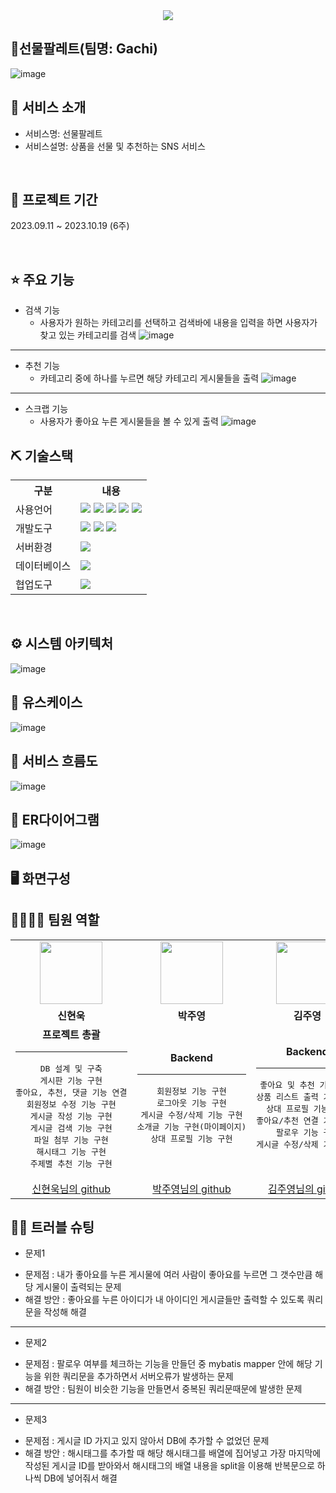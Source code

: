 <div align= "center">
    <img src="https://capsule-render.vercel.app/api?type=waving&color=3F51B5&height=160&text=Team%20Gachi의%20프로젝트%20입니다.&animation=&fontColor=fff&fontSize=60" />
</div>

## 📎선물팔레트(팀명: Gachi)
![image](https://github.com/2023-SMHRD-KDT-AI-3/Gachi/assets/140151815/afc4de62-49f1-40f9-bb45-de9a3465f2d9)


## 👀 서비스 소개
* 서비스명:  선물팔레트
* 서비스설명: 상품을 선물 및 추천하는 SNS 서비스


<br>


## 📅 프로젝트 기간
2023.09.11 ~ 2023.10.19 (6주)


<br>


## ⭐ 주요 기능

* 검색 기능
    - 사용자가 원하는 카테고리를 선택하고 검색바에 내용을 입력을 하면 사용자가 찾고 있는 카테고리를 검색 ![image](https://github.com/2023-SMHRD-KDT-AI-3/Gachi/assets/140151815/a8f3fa35-59b9-43fd-9873-0bef23db8475)

<hr>

* 추천 기능
    - 카테고리 중에 하나를 누르면 해당 카테고리 게시물들을 출력 ![image](https://github.com/2023-SMHRD-KDT-AI-3/Gachi/assets/140151815/40bbb9c1-8651-4dc3-98a7-4ff541747c75)
  
<hr>

* 스크랩 기능
    - 사용자가 좋아요 누른 게시물들을 볼 수 있게 출력 ![image](https://github.com/2023-SMHRD-KDT-AI-3/Gachi/assets/140151815/33dc56bd-0a73-41b1-a3e5-0542f0209bf7)
  

## ⛏ 기술스택
<table>
    <tr>
        <th>구분</th>
        <th>내용</th>
    </tr>
    <tr>
        <td>사용언어</td>
        <td>
            <img src="https://img.shields.io/badge/Java-007396?style=for-the-badge&logo=java&logoColor=white"/>
            <img src="https://img.shields.io/badge/Python-3776AB?style=for-the-badge&logo=Python&logoColor=white"/> 
            <img src="https://img.shields.io/badge/HTML5-E34F26?style=for-the-badge&logo=HTML5&logoColor=white"/>
            <img src="https://img.shields.io/badge/CSS3-1572B6?style=for-the-badge&logo=CSS3&logoColor=white"/>
            <img src="https://img.shields.io/badge/JavaScript-F7DF1E?style=for-the-badge&logo=JavaScript&logoColor=white"/>
        </td>
    </tr>
    <tr>
        <td>개발도구</td>
        <td>
            <img src="https://img.shields.io/badge/Eclipse-2C2255?style=for-the-badge&logo=Eclipse&logoColor=white"/>
            <img src="https://img.shields.io/badge/VSCode-007ACC?style=for-the-badge&logo=VisualStudioCode&logoColor=white"/>
            <img src="https://img.shields.io/badge/Jupyter-F37626?style=for-the-badge&logo=Jupyter&logoColor=white"/>
        </td>
    </tr>
    <tr>
        <td>서버환경</td>
        <td>
            <img src="https://img.shields.io/badge/Apache Tomcat-D22128?style=for-the-badge&logo=Apache Tomcat&logoColor=white"/>
        </td>
    </tr>
    <tr>
        <td>데이터베이스</td>
        <td>
            <img src="https://img.shields.io/badge/MySQL-4479A1?style=for-the-badge&logo=MySQL&logoColor=white"/> 
        </td>
    </tr>
    <tr>
        <td>협업도구</td>
        <td>
            <img src="https://img.shields.io/badge/GitHub-181717?style=for-the-badge&logo=GitHub&logoColor=white"/>
        </td>
    </tr>
</table>


<br>

## ⚙ 시스템 아키텍처
![image](https://github.com/2023-SMHRD-KDT-AI-3/Gachi/assets/140151815/dd829a53-8489-4294-ba8a-8769391f37d3)


## 📌 유스케이스
![image](https://github.com/2023-SMHRD-KDT-AI-3/Gachi/assets/140151815/64c37ee1-c498-44e7-8ef7-a70105077975)


## 📌 서비스 흐름도
![image](https://github.com/2023-SMHRD-KDT-AI-3/Gachi/assets/140151815/f7975dd9-8f0c-49e1-93ce-7c6f1630249d)


## 📌 ER다이어그램
![image](https://github.com/2023-SMHRD-KDT-AI-3/Gachi/assets/140151815/a274926e-6ee4-4d13-b8e3-4240853c0781)


## 🖥 화면구성

## 👨‍👩‍👦‍👦 팀원 역할
<table>

  <tr>
    <td align="center"><img src="[C:\Users\smhrd\Downloads\JPG 파일" width="100" height="100](https://github.com/2023-SMHRD-KDT-AI-3/Gachi/assets/140151815/3df138e2-62a1-40f8-8021-d1c701f4e91a)"/></td>
    <td align="center"><img src="https://github.com/2023-SMHRD-KDT-AI-3/Gachi/assets/140151815/4a0bf94a-3f0c-49d9-92c8-97f6f95d525d" width="100" height="100"/></td>
    <td align="center"><img src="https://mblogthumbphinf.pstatic.net/20160127_177/krazymouse_1453865104404DjQIi_PNG/%C4%AB%C4%AB%BF%C0%C7%C1%B7%BB%C1%EE_%B6%F3%C0%CC%BE%F0.png?type=w2"width="100" height="100"/></td>
    <td align="center"><img src="https://i.pinimg.com/236x/ed/bb/53/edbb53d4f6dd710431c1140551404af9.jpg" width="100" height="100"/></td>
    <td align="center"><img src="https://pbs.twimg.com/media/B-n6uPYUUAAZSUx.png" width="100" height="100"/></td>
  </tr>
  <tr>
    <td align="center"><strong>신현욱</strong></td>
    <td align="center"><strong>박주영</strong></td>
    <td align="center"><strong>김주영</strong></td>
    <td align="center"><strong>윤대호</strong></td>
    <td align="center"><strong>박조시아</strong></td>
  </tr>
  <tr>
    <td align="center">
        <strong>프로젝트 총괄</strong>
        <hr>
        <pre>DB 설계 및 구축
게시판 기능 구현
좋아요, 추천, 댓글 기능 연결
회원정보 수정 기능 구현
게시글 작성 기능 구현
게시글 검색 기능 구현
파일 첨부 기능 구현
해시태그 기능 구현
주제별 추천 기능 구현</pre>
    </td>
    <td align="center"><strong>Backend</strong>
        <hr>
        <pre>회원정보 기능 구현
로그아웃 기능 구현
게시글 수정/삭제 기능 구현
소개글 기능 구현(마이페이지)
상대 프로필 기능 구현</pre></td>
    <td align="center"><strong>Backend</strong>
        <hr>
        <pre>좋아요 및 추천 기능 구현
상품 리스트 출력 기능 구현
상대 프로필 기능 구현
좋아요/추천 연결 기능 구현
팔로우 기능 구현
게시글 수정/삭제 기능 구현</pre></td>
    <td align="center"><strong>Frontend</strong>
        <hr>
        <pre>회원정보 페이지 구현
메인 페이지 구현
상품 리스트 및 이미지 크롤링
댓글창 구성 구현</pre></td>
    <td align="center"><strong>Frontend</strong>
        <hr>
        <pre>메인 페이지 구현
 마이 페이지 구현
게시글작성 페이지 구현
회원정보 수정 페이지 구현
피드 구성 구현
상품리스트 페이지 구현
검색 관련 페이지 구현</pre></td>
  </tr>

    
  <tr>
    <td align="center"><a href="https://github.com/hw-Shin" target='_blank'>신현욱님의 github</a></td>
    <td align="center"><a href="https://github.com/Zuzzang" target='_blank'>박주영님의 github</a></td>
    <td align="center"><a href="https://github.com/Kimz00" target='_blank'>김주영님의 github</a></td>
    <td align="center"><a href="https://github.com/dao7179" target='_blank'>윤대호님의 github</a></td>
    <td align="center"><a href="https://github.com/jrjosh1207" target='_blank'>박조시아님의 github</a></td>
  </tr>
</table>

## 🤾‍♂️ 트러블 슈팅
* 문제1<br>
- 문제점 : 내가 좋아요를 누른 게시물에 여러 사람이 좋아요를 누르면 그 갯수만큼 해당 게시물이 출력되는 문제
- 해결 방안 : 좋아요를 누른 아이디가 내 아이디인 게시글들만 출력할 수 있도록 쿼리문을 작성해 해결

<hr>
 
* 문제2<br>
- 문제점 : 팔로우 여부를 체크하는 기능을 만들던 중 mybatis mapper 안에 해당 기능을 위한 쿼리문을 추가하면서 서버오류가 발생하는 문제
- 해결 방안 : 팀원이 비슷한 기능을 만들면서 중복된 쿼리문때문에 발생한 문제

<hr>

* 문제3<br>
- 문제점 : 게시글 ID 가지고 있지 않아서 DB에 추가할 수 없었던 문제
- 해결 방안 : 해시태그를 추가할 때 해당 해시태그를 배열에 집어넣고 가장 마지막에 작성된 게시글 ID를 받아와서 해시태그의 배열 내용을 split을 이용해 반복문으로 하나씩 DB에 넣어줘서 해결 
